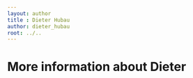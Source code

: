 ```yaml
---
layout: author
title : Dieter Hubau
author: dieter_hubau
root: ../..
---
```

# More information about Dieter